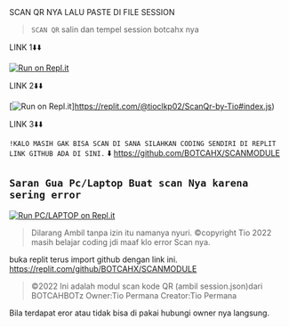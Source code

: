 </div>
SCAN QR NYA LALU PASTE DI FILE SESSION

> `SCAN QR` salin dan tempel session botcahx nya

LINK 1⬇️⬇️

[![Run on Repl.it](https://repl.it/badge/github/quiec/whatsAlfa)](https://replit.com/@tioclkp02/ScanQr-by-Tio?v=1)

 LINK 2⬇️⬇️
 
[![Run on Repl.it](https://repl.it/badge/github/quiec/whatsAlfa)]https://replit.com/@tioclkp02/ScanQr-by-Tio#index.js)

LINK 3⬇️⬇️

```!KALO MASIH GAK BISA SCAN DI SANA SILAHKAN CODING SENDIRI DI REPLIT LINK GITHUB ADA DI SINI.```
⬇️
 https://github.com/BOTCAHX/SCANMODULE


## `Saran Gua Pc/Laptop Buat scan Nya karena sering error `

[![Run PC/LAPTOP on Repl.it](https://repl.it/badge/github/quiec/whatsAlfa)](https://replit.com/@tioclkp02/ScanQr-by-Tio#index.js)



>Dilarang Ambil tanpa izin itu namanya nyuri.
©copyright Tio 2022
>masih belajar coding jdi maaf klo error
Scan nya.

buka replit terus import github dengan link ini.
https://replit.com/github/BOTCAHX/SCANMODULE


>©2022
Ini adalah modul scan kode QR (ambil session.json)dari BOTCAHBOTz 
Owner:Tio Permana
Creator:Tio Permana

Bila terdapat eror atau tidak bisa di pakai hubungi owner nya langsung.

